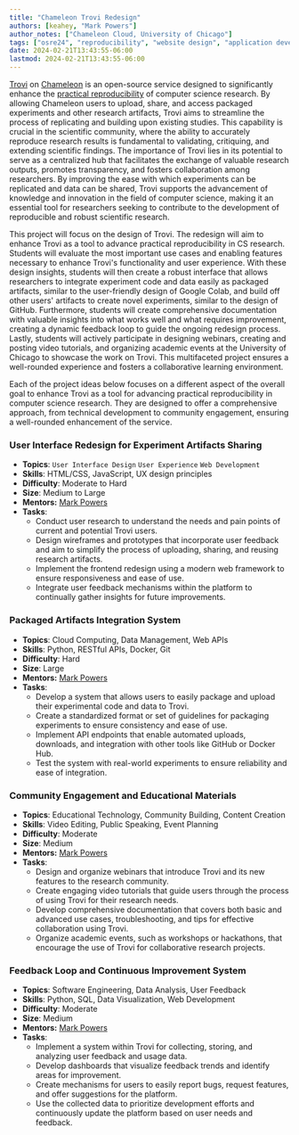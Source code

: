 ```yaml
---
title: "Chameleon Trovi Redesign"
authors: [keahey, "Mark Powers"]
author_notes: ["Chameleon Cloud, University of Chicago"]
tags: ["osre24", "reproducibility", "website design", "application development"]
date: 2024-02-21T13:43:55-06:00
lastmod: 2024-02-21T13:43:55-06:00
---
```


[Trovi](https://www.chameleoncloud.org/experiment/share) on
[Chameleon](chameleoncloud.org) is an open-source service designed to
significantly enhance the [practical
reproducibility](https://wordpress.cels.anl.gov/nimbusproject/wp-content/uploads/sites/116/2023/08/Reproducibility_On_Chameleon-3.pdf)
of computer science research. By allowing Chameleon users to upload, share, and
access packaged experiments and other research artifacts, Trovi aims to
streamline the process of replicating and building upon existing studies. This
capability is crucial in the scientific community, where the ability to
accurately reproduce research results is fundamental to validating, critiquing,
and extending scientific findings. The importance of Trovi lies in its
potential to serve as a centralized hub that facilitates the exchange of
valuable research outputs, promotes transparency, and fosters collaboration
among researchers. By improving the ease with which experiments can be
replicated and data can be shared, Trovi supports the advancement of knowledge
and innovation in the field of computer science, making it an essential tool
for researchers seeking to contribute to the development of reproducible and
robust scientific research.

This project will focus on the design of Trovi. The redesign will aim to
enhance Trovi as a tool to advance practical reproducibility in CS research.
Students will evaluate the most important use cases and enabling features
necessary to enhance Trovi's functionality and user experience. With these
design insights, students will then create a robust interface that allows
researchers to integrate experiment code and data easily as packaged artifacts,
similar to the user-friendly design of Google Colab, and build off other users'
artifacts to create novel experiments, similar to the design of GitHub.
Furthermore, students will create comprehensive documentation with valuable
insights into what works well and what requires improvement, creating a dynamic
feedback loop to guide the ongoing redesign process. Lastly, students will
actively participate in designing webinars, creating and posting video
tutorials, and organizing academic events at the University of Chicago to
showcase the work on Trovi. This multifaceted project ensures a well-rounded
experience and fosters a collaborative learning environment.

Each of the project ideas below focuses on a different aspect of the overall
goal to enhance Trovi as a tool for advancing practical reproducibility in
computer science research. They are designed to offer a comprehensive approach,
from technical development to community engagement, ensuring a well-rounded
enhancement of the service.

### **User Interface Redesign for Experiment Artifacts Sharing**

- **Topics**: `User Interface Design` `User Experience` `Web Development`
- **Skills**: HTML/CSS, JavaScript, UX design principles
- **Difficulty**: Moderate to Hard
- **Size**: Medium to Large
- **Mentors:** [Mark Powers](mailto:markpowers@uchicago.edu)
- **Tasks**:
  - Conduct user research to understand the needs and pain points of current
    and potential Trovi users.
  - Design wireframes and prototypes that incorporate user feedback and aim to
    simplify the process of uploading, sharing, and reusing research artifacts.
  - Implement the frontend redesign using a modern web framework to ensure
    responsiveness and ease of use.
  - Integrate user feedback mechanisms within the platform to continually
    gather insights for future improvements.

### **Packaged Artifacts Integration System**

- **Topics**: Cloud Computing, Data Management, Web APIs
- **Skills**: Python, RESTful APIs, Docker, Git
- **Difficulty**: Hard
- **Size**: Large
- **Mentors:** [Mark Powers](mailto:markpowers@uchicago.edu)
- **Tasks**:
  - Develop a system that allows users to easily package and upload their
    experimental code and data to Trovi.
  - Create a standardized format or set of guidelines for packaging experiments
    to ensure consistency and ease of use.
  - Implement API endpoints that enable automated uploads, downloads, and
    integration with other tools like GitHub or Docker Hub.
  - Test the system with real-world experiments to ensure reliability and ease
    of integration.

### **Community Engagement and Educational Materials**

- **Topics**: Educational Technology, Community Building, Content Creation
- **Skills**: Video Editing, Public Speaking, Event Planning
- **Difficulty**: Moderate
- **Size**: Medium
- **Mentors:** [Mark Powers](mailto:markpowers@uchicago.edu)
- **Tasks**:
  - Design and organize webinars that introduce Trovi and its new features to
    the research community.
  - Create engaging video tutorials that guide users through the process of
    using Trovi for their research needs.
  - Develop comprehensive documentation that covers both basic and advanced use
    cases, troubleshooting, and tips for effective collaboration using Trovi.
  - Organize academic events, such as workshops or hackathons, that encourage
    the use of Trovi for collaborative research projects.

### **Feedback Loop and Continuous Improvement System**

- **Topics**: Software Engineering, Data Analysis, User Feedback
- **Skills**: Python, SQL, Data Visualization, Web Development
- **Difficulty**: Moderate
- **Size**: Medium
- **Mentors:** [Mark Powers](mailto:markpowers@uchicago.edu)
- **Tasks**:
  - Implement a system within Trovi for collecting, storing, and analyzing user
    feedback and usage data.
  - Develop dashboards that visualize feedback trends and identify areas for
    improvement.
  - Create mechanisms for users to easily report bugs, request features, and
    offer suggestions for the platform.
  - Use the collected data to prioritize development efforts and continuously
    update the platform based on user needs and feedback.
